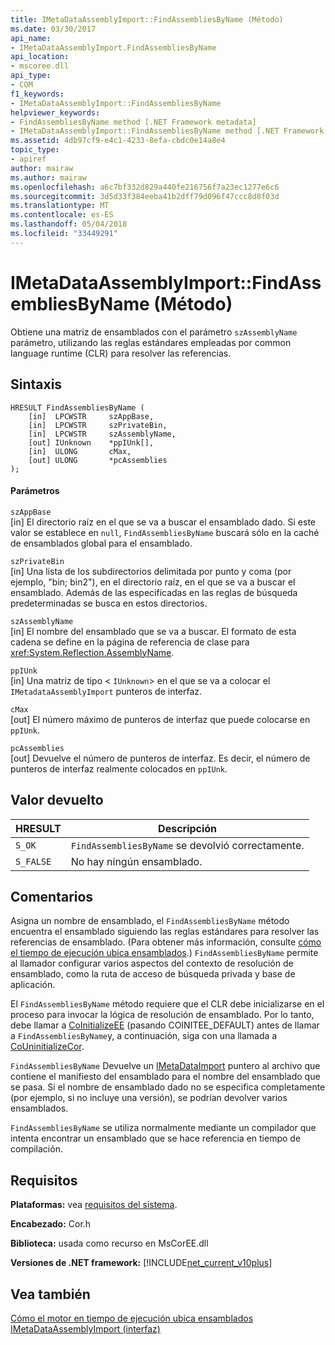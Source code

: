 ```yaml
---
title: IMetaDataAssemblyImport::FindAssembliesByName (Método)
ms.date: 03/30/2017
api_name:
- IMetaDataAssemblyImport.FindAssembliesByName
api_location:
- mscoree.dll
api_type:
- COM
f1_keywords:
- IMetaDataAssemblyImport::FindAssembliesByName
helpviewer_keywords:
- FindAssembliesByName method [.NET Framework metadata]
- IMetaDataAssemblyImport::FindAssembliesByName method [.NET Framework metadata]
ms.assetid: 4db97cf9-e4c1-4233-8efa-cbdc0e14a8e4
topic_type:
- apiref
author: mairaw
ms.author: mairaw
ms.openlocfilehash: a6c7bf332d829a440fe216756f7a23ec1277e6c6
ms.sourcegitcommit: 3d5d33f384eeba41b2dff79d096f47ccc8d8f03d
ms.translationtype: MT
ms.contentlocale: es-ES
ms.lasthandoff: 05/04/2018
ms.locfileid: "33449291"
---
```

# <a name="imetadataassemblyimportfindassembliesbyname-method"></a>IMetaDataAssemblyImport::FindAssembliesByName (Método)
Obtiene una matriz de ensamblados con el parámetro `szAssemblyName` parámetro, utilizando las reglas estándares empleadas por common language runtime (CLR) para resolver las referencias.  
  
## <a name="syntax"></a>Sintaxis  
  
```  
HRESULT FindAssembliesByName (  
    [in]  LPCWSTR     szAppBase,   
    [in]  LPCWSTR     szPrivateBin,   
    [in]  LPCWSTR     szAssemblyName,   
    [out] IUnknown    *ppIUnk[],   
    [in]  ULONG       cMax,   
    [out] ULONG       *pcAssemblies  
);  
```  
  
#### <a name="parameters"></a>Parámetros  
 `szAppBase`  
 [in] El directorio raíz en el que se va a buscar el ensamblado dado. Si este valor se establece en `null`, `FindAssembliesByName` buscará sólo en la caché de ensamblados global para el ensamblado.  
  
 `szPrivateBin`  
 [in] Una lista de los subdirectorios delimitada por punto y coma (por ejemplo, "bin; bin2"), en el directorio raíz, en el que se va a buscar el ensamblado. Además de las especificadas en las reglas de búsqueda predeterminadas se busca en estos directorios.  
  
 `szAssemblyName`  
 [in] El nombre del ensamblado que se va a buscar. El formato de esta cadena se define en la página de referencia de clase para <xref:System.Reflection.AssemblyName>.  
  
 `ppIUnk`  
 [in] Una matriz de tipo <<!--zzxref:IUnknown --> `IUnknown`> en el que se va a colocar el `IMetadataAssemblyImport` punteros de interfaz.  
  
 `cMax`  
 [out] El número máximo de punteros de interfaz que puede colocarse en `ppIUnk`.  
  
 `pcAssemblies`  
 [out] Devuelve el número de punteros de interfaz. Es decir, el número de punteros de interfaz realmente colocados en `ppIUnk`.  
  
## <a name="return-value"></a>Valor devuelto  
  
|HRESULT|Descripción|  
|-------------|-----------------|  
|`S_OK`|`FindAssembliesByName` se devolvió correctamente.|  
|`S_FALSE`|No hay ningún ensamblado.|  
  
## <a name="remarks"></a>Comentarios  
 Asigna un nombre de ensamblado, el `FindAssembliesByName` método encuentra el ensamblado siguiendo las reglas estándares para resolver las referencias de ensamblado. (Para obtener más información, consulte [cómo el tiempo de ejecución ubica ensamblados](../../../../docs/framework/deployment/how-the-runtime-locates-assemblies.md).) `FindAssembliesByName` permite al llamador configurar varios aspectos del contexto de resolución de ensamblado, como la ruta de acceso de búsqueda privada y base de aplicación.  
  
 El `FindAssembliesByName` método requiere que el CLR debe inicializarse en el proceso para invocar la lógica de resolución de ensamblado. Por lo tanto, debe llamar a [CoInitializeEE](../../../../docs/framework/unmanaged-api/hosting/coinitializeee-function.md) (pasando COINITEE_DEFAULT) antes de llamar a `FindAssembliesByName`y, a continuación, siga con una llamada a [CoUninitializeCor](../../../../docs/framework/unmanaged-api/hosting/couninitializecor-function.md).  
  
 `FindAssembliesByName` Devuelve un [IMetaDataImport](../../../../docs/framework/unmanaged-api/metadata/imetadataimport-interface.md) puntero al archivo que contiene el manifiesto del ensamblado para el nombre del ensamblado que se pasa. Si el nombre de ensamblado dado no se especifica completamente (por ejemplo, si no incluye una versión), se podrían devolver varios ensamblados.  
  
 `FindAssembliesByName` se utiliza normalmente mediante un compilador que intenta encontrar un ensamblado que se hace referencia en tiempo de compilación.  
  
## <a name="requirements"></a>Requisitos  
 **Plataformas:** vea [requisitos del sistema](../../../../docs/framework/get-started/system-requirements.md).  
  
 **Encabezado:** Cor.h  
  
 **Biblioteca:** usada como recurso en MsCorEE.dll  
  
 **Versiones de .NET framework:** [!INCLUDE[net_current_v10plus](../../../../includes/net-current-v10plus-md.md)]  
  
## <a name="see-also"></a>Vea también  
 [Cómo el motor en tiempo de ejecución ubica ensamblados](../../../../docs/framework/deployment/how-the-runtime-locates-assemblies.md)  
 [IMetaDataAssemblyImport (interfaz)](../../../../docs/framework/unmanaged-api/metadata/imetadataassemblyimport-interface.md)
